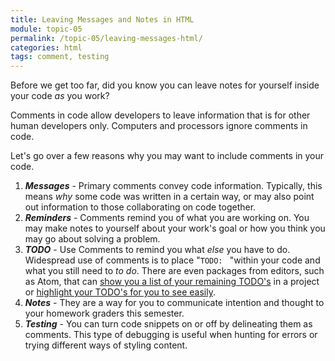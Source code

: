 ```yaml
---
title: Leaving Messages and Notes in HTML
module: topic-05
permalink: /topic-05/leaving-messages-html/
categories: html
tags: comment, testing
---
```


<div class="divider-heading"></div>

Before we get too far, did you know you can leave notes for yourself inside your code _as_ you work?

Comments in code allow developers to leave information that is for other human developers only. Computers and processors ignore comments in code.

Let's go over a few reasons why you may want to include comments in your code.

1. **_Messages_** - Primary comments convey code information. Typically, this means _why_ some code was written in a certain way, or may also point out information to those collaborating on code together.
2. **_Reminders_** - Comments remind you of what you are working on. You may make notes to yourself about your work's goal or how you think you may go about solving a problem.
3. **_TODO_** - Use Comments to remind you what _else_ you have to do. Widespread use of comments is to place "`TODO: ` "within your code and what you still need to _to do_. There are even packages from editors, such as Atom, that can [show you a list of your remaining TODO's](https://atom.io/packages/todo-show) in a project or [highlight your TODO's for you to see easily](https://github.com/atom/language-todo).
4. **_Notes_** - They are a way for you to communicate intention and thought to your homework graders this semester.
5. **_Testing_** - You can turn code snippets on or off by delineating them as comments. This type of debugging is useful when hunting for errors or trying different ways of styling content.
